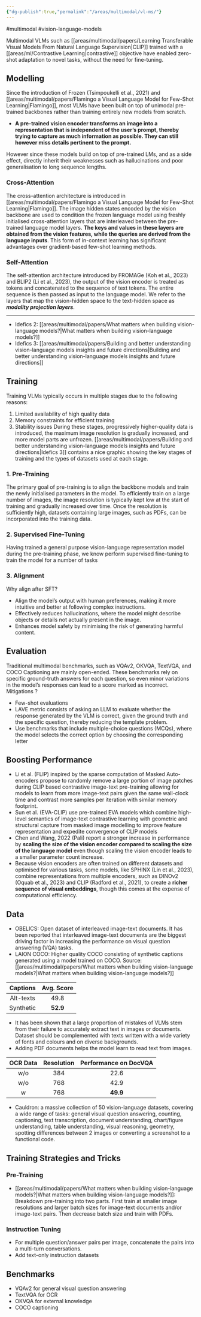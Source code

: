 ```yaml
---
{"dg-publish":true,"permalink":"/areas/multimodal/vl-ms/"}
---
```


#multimodal #vision-language-models 

Multimodal VLMs such as [[areas/multimodal/papers/Learning Transferable Visual Models From Natural Language Supervision\|CLIP]] trained with a [[areas/ml/Contrastive Learning\|contrastive]] objective have enabled zero-shot adaptation to novel tasks, without the need for fine-tuning. 
## Modelling

Since the introduction of Frozen (Tsimpoukelli et al., 2021) and [[areas/multimodal/papers/Flamingo a Visual Language Model for Few-Shot Learning\|Flamingo]], most VLMs have been built on top of unimodal pre-trained backbones rather than training entirely new models from scratch.

* **A pre-trained vision encoder transforms an image into a representation that is independent of the user’s prompt, thereby trying to capture as much information as possible. They can still however miss details pertinent to the prompt.**

However since these models build on top of pre-trained LMs, and as a side effect, directly inherit their weaknesses such as hallucinations and poor generalisation to long sequence lengths.
### Cross-Attention
The cross-attention architecture is introduced in [[areas/multimodal/papers/Flamingo a Visual Language Model for Few-Shot Learning\|Flamingo]]. The image hidden states encoded by the vision backbone are used to condition the frozen language model using freshly initialised cross-attention layers that are interleaved between the pre-trained language model layers. **The keys and values in these layers are obtained from the vision features, while the queries are derived from the language inputs**.
This form of in-context learning has significant advantages over gradient-based few-shot learning methods.
### Self-Attention
The self-attention architecture introduced by FROMAGe (Koh et al., 2023) and BLIP2 (Li et al., 2023), the output of the vision encoder is treated as tokens and concatenated to the sequence of text tokens. The entire sequence is then passed as input to the language model. We refer to the layers that map the vision-hidden space to the text-hidden space as ***modality projection layers***.

---

* Idefics 2: [[areas/multimodal/papers/What matters when building vision-language models?\|What matters when building vision-language models?]]
* Idefics 3: [[areas/multimodal/papers/Building and better understanding vision-language models insights and future directions\|Building and better understanding vision-language models insights and future directions]]
## Training
Training VLMs typically occurs in multiple stages due to the following reasons:
1. Limited availability of high quality data
2. Memory constraints for efficient training
3. Stability issues
During these stages, progressively higher-quality data is introduced, the maximum image resolution is gradually increased, and more model parts are unfrozen. [[areas/multimodal/papers/Building and better understanding vision-language models insights and future directions\|Idefics 3]] contains a nice graphic showing the key stages of training and the types of datasets used at each stage.
### 1. Pre-Training
The primary goal of pre-training is to align the backbone models and train the newly initialised parameters in the model. To efficiently train on a large number of images, the image resolution is typically kept low at the start of training and gradually increased over time. Once the resolution is sufficiently high, datasets containing large images, such as PDFs, can be incorporated into the training data.
### 2. Supervised Fine-Tuning
Having trained a general purpose vision-language representation model during the pre-training phase, we know perform supervised fine-tuning to train the model for a number of tasks
### 3. Alignment
Why align after SFT?
* Align the model’s output with human preferences, making it more intuitive and better at following complex instructions.
* Effectively reduces hallucinations, where the model might describe objects or details not actually present in the image.
* Enhances model safety by minimising the risk of generating harmful content.

## Evaluation
Traditional multimodal benchmarks, such as VQAv2, OKVQA, TextVQA, and COCO Captioning are mainly open-ended. These benchmarks rely on specific ground-truth answers for each question, so even minor variations in the model’s responses can lead to a score marked as incorrect. Mitigations ?

* Few-shot evaluations
* LAVE metric consists of asking an LLM to evaluate whether the response generated by the VLM is correct, given the ground truth and the specific question, thereby reducing the template problem.
* Use benchmarks that include multiple-choice questions (MCQs), where the model selects the correct option by choosing the corresponding letter

## Boosting Performance
* Li et al. (FLIP) inspired by the sparse computation of Masked Auto-encoders propose to randomly remove a large portion of image patches during CLIP based contrastive image-text pre-training allowing for models to learn from more image-text pairs given the same wall-clock time and contrast more samples per iteration with similar memory footprint.
* Sun et al. (EVA-CLIP) use pre-trained EVA models which combine high-level semantics of image-text contrastive learning with geometric and structural capture from masked image modelling to improve feature representation and expedite convergence of CLIP models
* Chen and Wang, 2022 (Pali) report a stronger increase in performance by **scaling the size of the vision encoder compared to scaling the size of the language model** even though scaling the vision encoder leads to a smaller parameter count increase.
* Because vision encoders are often trained on different datasets and optimised for various tasks, some models, like SPHINX (Lin et al., 2023), combine representations from multiple encoders, such as DINOv2 (Oquab et al., 2023) and CLIP (Radford et al., 2021), to create a **richer sequence of visual embeddings**, though this comes at the expense of computational efficiency.

## Data
* OBELICS: Open dataset of interleaved image-text documents. It has been reported that interleaved image-text documents are the biggest driving factor in increasing the performance on visual question answering (VQA) tasks.
* LAION COCO: Higher quality COCO consisting of synthetic captions generated using a model trained on COCO. Source: [[areas/multimodal/papers/What matters when building vision-language models?\|What matters when building vision-language models?]]

| **Captions** | **Avg. Score** |
| :----------: | :------------: |
|  Alt-texts   |      49.8      |
|  Synthetic   |    **52.9**    |
* It has been shown that a large proportion of mistakes of VLMs stem from their failure to accurately extract text in images or documents. Dataset should be complemented with texts written with a wide variety of fonts and colours and on diverse backgrounds.
* Adding PDF documents helps the model learn to read text from images.

| **OCR Data** | **Resolution** | **Performance on DocVQA** |
| :----------: | :------------: | :-----------------------: |
|     w/o      |      384       |           22.6            |
|     w/o      |      768       |           42.9            |
|      w       |      768       |         **49.9**          |

* Cauldron: a massive collection of 50 vision-language datasets, covering a wide range of tasks: general visual question answering, counting, captioning, text transcription, document understanding, chart/figure understanding, table understanding, visual reasoning, geometry, spotting differences between 2 images or converting a screenshot to a functional code.

## Training Strategies and Tricks

### Pre-Training
* [[areas/multimodal/papers/What matters when building vision-language models?\|What matters when building vision-language models?]]: Breakdown pre-training into two parts. First train at smaller image resolutions and larger batch sizes for image-text documents and/or image-text pairs. Then decrease batch size and train with PDFs.
### Instruction Tuning
* For multiple question/answer pairs per image, concatenate the pairs into a multi-turn conversations.
* Add text-only instruction datasets
## Benchmarks

* VQAv2 for general visual question answering
* TextVQA for OCR
* OKVQA for external knowledge
* COCO captioning